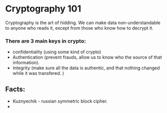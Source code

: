 # Cryptography 101

Cryptography is the art of hidding. We can make data non-understandable to anyone who reads it, except from those who know how to decrypt it. 

### There are 3 main keys in crypto:
* confidentiality (using some kind of crypto)
* Authentication (prevent frauds, allow us to know who the source of that information). 
* Integrity (make sure all the data is authentic, and that nothing changed while it was transfered. )


## Facts:

* Kuznyechik - russian symmetric block cipher.
* 